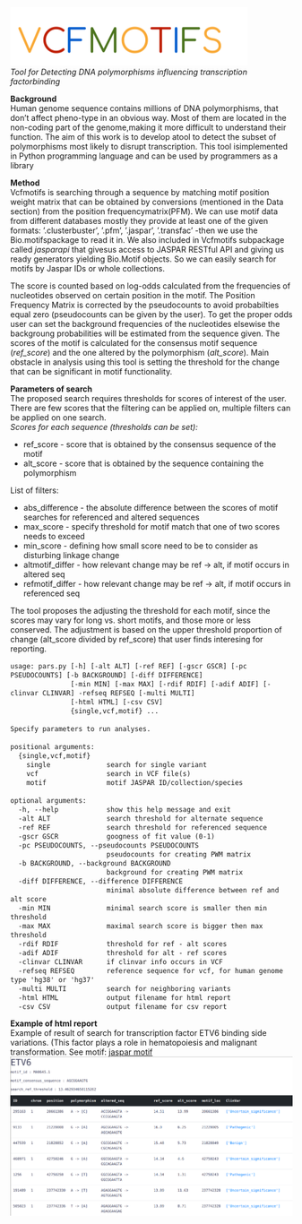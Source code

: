 ![alt text](https://github.com/mozewillo/vcfmotifs/blob/master/additional_files/logo.png) \
*Tool for Detecting DNA polymorphisms influencing transcription factorbinding*

**Background** \
Human genome sequence contains millions of DNA polymorphisms, that don’t affect pheno-type in an obvious way. Most of them are located in the non-coding part of the genome,making it more difficult to understand their function. The aim of this work is to develop atool to detect the subset of polymorphisms most likely to disrupt transcription. This tool isimplemented in Python programming language and can be used by programmers as a library

**Method** \
Vcfmotifs is searching through a sequence by matching motif position weight matrix that can be obtained by conversions (mentioned in the Data section) from the position frequencymatrix(PFM). 
We can use motif data from different databases mostly they provide at least one of the given formats: ’.clusterbuster’, ’.pfm’, ’.jaspar’, ’.transfac’ -then we use the Bio.motifspackage to read it in. 
We also included in Vcfmotifs subpackage called *jasparapi* that givesus access to JASPAR RESTful API and giving us ready generators yielding Bio.Motif objects.
So we can easily search for motifs by Jaspar IDs or whole collections.

The score is counted based on log-odds calculated from the frequencies of nucleotides observed on certain position in the motif.
The Position Frequency Matrix is corrected by the pseudocounts to avoid probabilties equal zero (pseudocounts can be given by the user).
To get the proper odds user can set the background frequencies of the nucleotides elsewise the backgroung probabilities will be estimated from the sequence given.
The scores of the motif is calculated for the consensus motif sequence (*ref_score*) and the one altered by the polymorphism (*alt_score*).
Main obstacle in analysis using this tool is setting the threshold for the change that can be significant in motif functionality.

**Parameters of search** \
The proposed search requires thresholds for scores of interest of the user. 
There are few scores that the filtering can be applied on, multiple filters can be applied on one search.\
*Scores for each sequence (thresholds can be set):*
<ul>
<li>ref_score - score that is obtained by the consensus sequence of the motif </li>
<li> alt_score - score that is obtained by the sequence containing the polymorphism </li>
</ul>
List of filters:
<ul>
<li>abs_difference - the absolute difference between the scores of motif searches for referenced and altered sequences </li>
<li>max_score - specify threshold for motif match that one of two scores needs to exceed </li>
<li> min_score - defining how small score need to be to consider as disturbing linkage change </li>
<li> altmotif_differ - how relevant change may be ref -> alt, if motif occurs in altered seq </li>
<li> refmotif_differ - how relevant change may be ref -> alt, if motif occurs in referenced seq </li>
</ul>

The tool proposes the adjusting the threshold for each motif, since the scores may vary for long vs. short motifs, and those more or less conserved. 
The adjustment is based on the upper threshold proportion of change (alt_score divided by ref_score) that user finds interesing for reporting.

```
usage: pars.py [-h] [-alt ALT] [-ref REF] [-gscr GSCR] [-pc PSEUDOCOUNTS] [-b BACKGROUND] [-diff DIFFERENCE]
               [-min MIN] [-max MAX] [-rdif RDIF] [-adif ADIF] [-clinvar CLINVAR] -refseq REFSEQ [-multi MULTI]
               [-html HTML] [-csv CSV]
               {single,vcf,motif} ...

Specify parameters to run analyses.

positional arguments:
  {single,vcf,motif}
    single              search for single variant
    vcf                 search in VCF file(s)
    motif               motif JASPAR ID/collection/species

optional arguments:
  -h, --help            show this help message and exit
  -alt ALT              search threshold for alternate sequence
  -ref REF              search threshold for referenced sequence
  -gscr GSCR            googness of fit value (0-1)
  -pc PSEUDOCOUNTS, --pseudocounts PSEUDOCOUNTS
                        pseudocounts for creating PWM matrix
  -b BACKGROUND, --background BACKGROUND
                        background for creating PWM matrix
  -diff DIFFERENCE, --difference DIFFERENCE
                        minimal absolute difference between ref and alt score
  -min MIN              minimal search score is smaller then min threshold
  -max MAX              maximal search score is bigger then max threshold
  -rdif RDIF            threshold for ref - alt scores
  -adif ADIF            threshold for alt - ref scores
  -clinvar CLINVAR      if clinvar info occurs in VCF
  -refseq REFSEQ        reference sequence for vcf, for human genome type 'hg38' or 'hg37'
  -multi MULTI          search for neighboring variants
  -html HTML            output filename for html report
  -csv CSV              output filename for csv report

```



**Example of html report** \
Example of result of search for transcription factor ETV6 binding side variations. (This factor plays a role in hematopoiesis and malignant transformation. See motif: [jaspar motif](http://jaspar.genereg.net/matrix/MA0645.1/)
![alt text](https://github.com/mozewillo/vcfmotifs/blob/master/additional_files/example_html.png)
